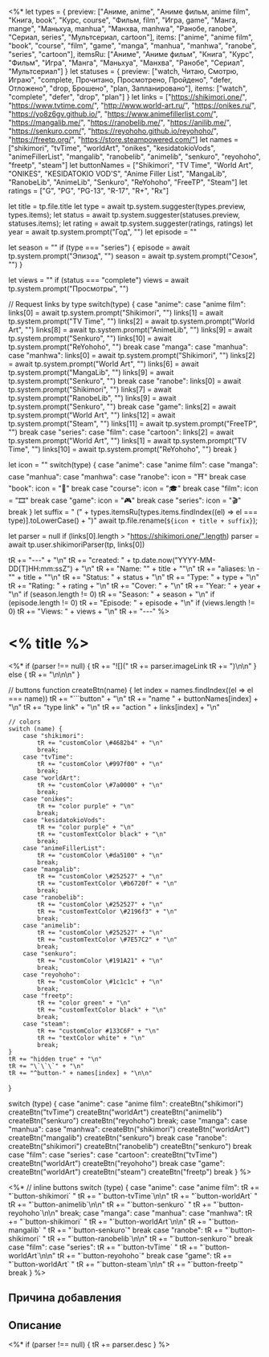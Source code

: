 <%*
let types = {
	preview: ["Аниме, anime", "Аниме фильм, anime film", "Книга, book", "Курс, course", "Фильм, film", "Игра, game", "Манга, mange", "Маньхуа, manhua", "Манхва, manhwa", "Ранобе, ranobe", "Сериал, series", "Мультсериал, cartoon"],
	items: ["anime", "anime film", "book", "course", "film", "game", "manga", "manhua", "manhwa", "ranobe", "series", "cartoon"],
	itemsRu: ["Аниме", "Аниме фильм", "Книга", "Курс", "Фильм", "Игра", "Манга", "Маньхуа", "Манхва", "Ранобе", "Сериал", "Мультсериал"]
}
let statuses = {
	preview: ["watch, Читаю, Смотрю, Играю", "complete, Прочитано, Просмотрено, Пройдено", "defer, Отложено", "drop, Брошено", "plan, Запланировано"],
	items: ["watch", "complete", "defer", "drop", "plan"]
}
let links = ["https://shikimori.one/", "https://www.tvtime.com/", "http://www.world-art.ru/", "https://onikes.ru/", "https://yo8z6gv.github.io/", "https://www.animefillerlist.com/", "https://mangalib.me/", "https://ranobelib.me/", "https://anilib.me/", "https://senkuro.com/", "https://reyohoho.github.io/reyohoho/", "https://freetp.org/", "https://store.steampowered.com/"]
let names = ["shikimori", "tvTime", "worldArt", "onikes", "kesidatokioVods", "animeFillerList", "mangalib", "ranobelib", "animelib", "senkuro", "reyohoho", "freetp", "steam"]
let buttonNames = ["Shikimori", "TV Time", "World Art", "ONIKES", "KESIDATOKIO VOD'S", "Anime Filler List", "MangaLib", "RanobeLib", "AnimeLib", "Senkuro", "ReYohoho", "FreeTP", "Steam"]
let ratings = ["G", "PG", "PG-13", "R-17", "R+", "Rx"]

let title = tp.file.title
let type = await tp.system.suggester(types.preview, types.items);
let status = await tp.system.suggester(statuses.preview, statuses.items);
let rating = await tp.system.suggester(ratings, ratings)
let year = await tp.system.prompt("Год", "")
let episode = ""

let season = ""
if (type === "series") {
	episode = await tp.system.prompt("Эпизод", "")
	season = await tp.system.prompt("Сезон", "")
}

let views = ""
if (status === "complete")
	views = await tp.system.prompt("Просмотры", "")

// Request links by type
switch(type) {
	case "anime":
	case "anime film":
		links[0] = await tp.system.prompt("Shikimori", "")
		links[1] = await tp.system.prompt("TV Time", "")
		links[2] = await tp.system.prompt("World Art", "")
		links[8] = await tp.system.prompt("AnimeLib", "")
		links[9] = await tp.system.prompt("Senkuro", "")
		links[10] = await tp.system.prompt("ReYohoho", "")
		break
	case "manga":
	case "manhua":
	case "manhwa":
		links[0] = await tp.system.prompt("Shikimori", "")
		links[2] = await tp.system.prompt("World Art", "")
		links[6] = await tp.system.prompt("MangaLib", "")
		links[9] = await tp.system.prompt("Senkuro", "")
		break
	case "ranobe":
		links[0] = await tp.system.prompt("Shikimori", "")
		links[7] = await tp.system.prompt("RanobeLib", "")
		links[9] = await tp.system.prompt("Senkuro", "")
		break
	case "game":
		links[2] = await tp.system.prompt("World Art", "")
		links[12] = await tp.system.prompt("Steam", "")
		links[11] = await tp.system.prompt("FreeTP", "")
		break
	case "series":
	case "film":
	case "cartoon":
		links[2] = await tp.system.prompt("World Art", "")
		links[1] = await tp.system.prompt("TV Time", "")
		links[10] = await tp.system.prompt("ReYohoho", "")
		break
}

let icon = ""
switch(type) {
	case "anime":
	case "anime film":
	case "manga":
	case "manhua":
	case "manhwa":
	case "ranobe":
		icon = "⛩️"
		break
	case "book":
		icon = "📘"
		break
	case "course":
		icon = "🎓"
		break
	case "film":
		icon = "🎞"
		break
	case "game":
		icon = "🎮"
		break
	case "series":
		icon = "🎬"
		break
}
let suffix = " (" + types.itemsRu[types.items.findIndex((el) => el === type)].toLowerCase() + ")"
await tp.file.rename(`${icon + title + suffix}`);

let parser = null
if (links[0].length > "https://shikimori.one/".length)
	parser = await tp.user.shikimoriParser(tp, links[0])

tR += "---" + "\n"
tR += "created: " + tp.date.now("YYYY-MM-DD[T]HH:mm:ssZ") + "\n"
tR += "Name: \"" + title + "\"\n"
tR += "aliases: \n  - \"" + title + "\"\n"
tR += "Status: " + status + "\n"
tR += "Type: " + type + "\n"
tR += "Rating: " + rating + "\n"
tR += "Cover: " + "\n"
tR += "Year: " + year + "\n"
if (season.length != 0)
	tR += "Season: " + season + "\n"
if (episode.length != 0)
	tR += "Episode: " + episode + "\n"
if (views.length != 0)
	tR += "Views: " + views + "\n"
tR += "---"
%>

# <% title %>

<%*
if (parser !== null) {
	tR += "![]("
	tR += parser.imageLink
	tR += ")\n\n"
} else {
	tR += "\n\n\n"
}

// buttons
function createBtn(name) {
	let index = names.findIndex((el => el === name))
	tR += "\`\`\`button" + "\n"
	tR += "name " + buttonNames[index] + "\n"
	tR += "type link" + "\n"
	tR += "action " + links[index] + "\n"
	
	// colors
	switch (name) {
		case "shikimori":
			tR += "customColor \#4682b4" + "\n"
			break;
		case "tvTime":
			tR += "customColor \#997f00" + "\n"
			break;
		case "worldArt":
			tR += "customColor \#7a0000" + "\n"
			break;
		case "onikes":
			tR += "color purple" + "\n"
			break;
		case "kesidatokioVods":
			tR += "color purple" + "\n"
			tR += "customTextColor black" + "\n"
			break;
		case "animeFillerList":
			tR += "customColor \#da5100" + "\n"
			break;
		case "mangalib":
			tR += "customColor \#252527" + "\n"
            tR += "customTextColor \#b6720f" + "\n"
			break;
		case "ranobelib":
			tR += "customColor \#252527" + "\n"
            tR += "customTextColor \#2196f3" + "\n"
			break;
		case "animelib":
			tR += "customColor \#252527" + "\n"
            tR += "customTextColor \#7E57C2" + "\n"
			break;
		case "senkuro":
			tR += "customColor \#191A21" + "\n"
			break;
		case "reyohoho":
			tR += "customColor \#1c1c1c" + "\n"
			break;
		case "freetp":
			tR += "color green" + "\n"
			tR += "customTextColor black" + "\n"
			break;
		case "steam":
			tR += "customColor #133C6F" + "\n"
			tR += "textColor white" + "\n"
			break;
	}
	tR += "hidden true" + "\n"  
	tR += "\`\`\`" + "\n"
	tR += "^button-" + names[index] + "\n\n"
}

switch (type) {
	case "anime":
	case "anime film":
		createBtn("shikimori")
		createBtn("tvTime")
		createBtn("worldArt")
		createBtn("animelib")
		createBtn("senkuro")
		createBtn("reyohoho")
		break;
	case "manga":
	case "manhua":
	case "manhwa":
		createBtn("shikimori")
		createBtn("worldArt")
		createBtn("mangalib")
		createBtn("senkuro")
		break
	case "ranobe":
		createBtn("shikimori")
		createBtn("ranobelib")
		createBtn("senkuro")
		break
	case "film":
	case "series":
	case "cartoon":
		createBtn("tvTime")
		createBtn("worldArt")
		createBtn("reyohoho")
		break
	case "game":
		createBtn("worldArt")
		createBtn("steam")
		createBtn("freetp")
		break
}
%>

<%*
// inline buttons
switch (type) {
	case "anime":
	case "anime film":
		tR += "\`button-shikimori\` "
		tR += "\`button-tvTime\`\n\n"
		tR += "\`button-worldArt\` "
		tR += "\`button-animelib\`\n\n"
		tR += "\`button-senkuro\` "
		tR += "\`button-reyohoho\`\n\n"
		break;
	case "manga":
	case "manhua":
	case "manhwa":
		tR += "\`button-shikimori\` "
		tR += "\`button-worldArt\`\n\n"
		tR += "\`button-mangalib\` "
		tR += "\`button-senkuro\`"
		break
	case "ranobe":
		tR += "\`button-shikimori\` "
		tR += "\`button-ranobelib\`\n\n"
		tR += "\`button-senkuro\`"
		break
	case "film":
	case "series":
		tR += "\`button-tvTime\` "
		tR += "\`button-worldArt\`\n\n"
		tR += "\`button-reyohoho\`"
		break
	case "game":
		tR += "\`button-worldArt\` "
		tR += "\`button-steam\`\n\n"
		tR += "\`button-freetp\`"
		break
}
%>

## Причина добавления




## Описание

<%*
if (parser !== null) {
	tR += parser.desc
}
%>

